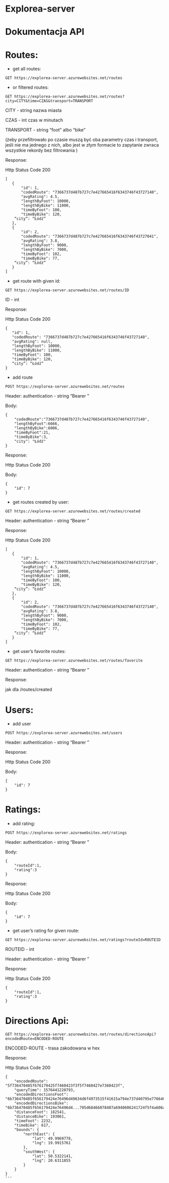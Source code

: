 # Explorea-server

# Dokumentacja API

# Routes:


* get all routes:

`GET https://explorea-server.azurewebsites.net/routes`



* or filtered routes:

`GET https://explorea-server.azurewebsites.net/routes?city=CITY&time=CZAS&transport=TRANSPORT`

CITY - string nazwa miasta

CZAS - int czas w minutach

TRANSPORT - string “foot” albo “bike”

(żeby przefiltrowało po czasie muszą być oba parametry czas i transport, jeśli nie ma jednego z nich, albo jest w złym formacie to zapytanie zwraca wszystkie rekordy bez filtrowania )


Response:

Http Status Code 200

```
[
   {
       "id": 1,
       "codedRoute": "7366737d487b727c7e427665416f6343746f43727140",
       "avgRating": 4.5,
       "lengthByFoot": 10000,
       "lengthByBike": 11000,
       "timeByFoot": 100,
       "timeByBike": 120,
    “city”: “Łódź” 
   },
   {
       "id": 2,
       "codedRoute": "7366737d487b727c7e427665416f6343746f43727041",
       "avgRating": 3.8,
       "lengthByFoot": 9000,
       "lengthByBike": 7000,
       "timeByFoot": 102,
       "timeByBike": 77,
    “city”: “Łódź” 
   }
]
```



* get route with given id:

`GET https://explorea-server.azurewebsites.net/routes/ID`

ID - int 

Response:

Http Status Code 200

```
{
   "id": 1,
   "codedRoute": "7366737d487b727c7e427665416f6343746f43727140",
   "avgRating": null,
   "lengthByFoot": 10000,
   "lengthByBike": 11000,
   "timeByFoot": 100,
   "timeByBike": 120,
   “city”: “Łódź” 
}
```



* add route 

`POST https://explorea-server.azurewebsites.net/routes`

Header: authentication -  string “Bearer <token>”

Body:

```
{
    "codedRoute":"7366737d487b727c7e427665416f6343746f43727140",
    "lengthByFoot":6666,
    "lengthByBike":6006,
    "timeByFoot":21,
    "timeByBike":3,
    "city": "Łódź" 
}
```
Response:

Http Status Code 200

Body:

```
{
    "id": 7
}
```



* get routes created by user:

`GET https://explorea-server.azurewebsites.net/routes/created`

Header: authentication -  string “Bearer <token>”

Response:

Http Status Code 200

```
[
   {
       "id": 1,
       "codedRoute": "7366737d487b727c7e427665416f6343746f43727140",
       "avgRating": 4.5,
       "lengthByFoot": 10000,
       "lengthByBike": 11000,
       "timeByFoot": 100,
       "timeByBike": 120,
    “city”: “Łódź”
   },
   {
       "id": 2,
       "codedRoute": "7366737d487b727c7e427665416f6343746f43727140",
       "avgRating": 3.8,
       "lengthByFoot": 9000,
       "lengthByBike": 7000,
       "timeByFoot": 102,
       "timeByBike": 77,
    “city”: “Łódź”
   }
]
```



* get user’s favorite routes:

`GET https://explorea-server.azurewebsites.net/routes/favorite`

Header: authentication -  string “Bearer <token>”
 
 Response:
 
 jak dla /routes/created



# Users:


* add user

`POST https://explorea-server.azurewebsites.net/users`

Header: authentication -  string “Bearer <token>”

Response: 

Http Status Code 200

Body:

```
{
    "id": 7
}
```



# Ratings:


* add rating:

`POST https://explorea-server.azurewebsites.net/ratings`

Header: authentication -  string “Bearer <token>”
   
Body:

```
{
    "routeId":1,
    "rating":3
}
```
Response:

Http Status Code 200

Body:

```
{
    "id": 7
}
```



* get user’s rating for given route:

`GET https://explorea-server.azurewebsites.net/ratings?routeId=ROUTEID`

ROUTEID - int

Header: authentication -  string “Bearer <token>”

Response:

Http Status Code 200

```
{
    "routeId":1,
    "rating":3
}
```



# Directions Api:

`GET https://explorea-server.azurewebsites.net/routes/directionsApi?encodedRoute=ENCODED-ROUTE`

ENCODED-ROUTE - trasa zakodowana w hex

Response:

Http Status Code 200

```
{
    "encodedRoute": "5f736470485f676179425f7460423f3f5f7460427e7360423f",
    "queryTime": 1576441220793,
    "encodedDirectionsFoot": "6b736470485f656179424e76496d49634d6f4973515f41615a794e737d40795e776640714b7b57754e73415f4b644179407d4e61417958654c61566f4a695379467454795b7746736c4071...e65694070604177704174764071406277426740786541675f40747c415f53686e406363407e5c675a64467640785064734070517e406457665b607140666e41607d40606a407c61416869416c5c645b744c7276406c6a406e75426662417e7c426a5b7660407858627140726340786f406c50685b70586c4b704a6458",
    "encodedDirectionsBike": "6b736470485f656179424e76496d4...705d68466078407a6940606241724f5f4a606a406f7b40685e5f6a406052785a605b7e4c7a5b6e507668407b407a4c7748605966664078526f40767940605f4064577c6940765e6e556a6c417045666140785f407a634078724172407e5f407e496053744c66557e537a73407a4e7a526265405f417e5378496c4b76556e476a546a7840695376694066417c586e50767d407a6a406c526c56705073477a5a6c6c407c4a78576e53606240784266536e5560406e7a407964406a4f765b",
    "distanceFoot": 182541,
    "distanceBike": 193061,
    "timeFoot": 2232,
    "timeBike": 617,
    "bounds": {
        "northEast": {
            "lat": 49.9969778,
            "lng": 19.9915761
        },
        "southWest": {
            "lat": 50.5322141,
            "lng": 20.6311855
        }
    }
}
'''
